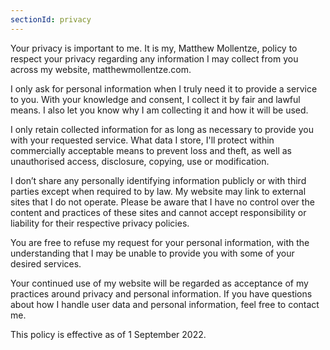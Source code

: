 ```yaml
---
sectionId: privacy
---
```


Your privacy is important to me. It is my, Matthew Mollentze, policy to respect your privacy regarding any information I may collect from you across my website, matthewmollentze.com.

I only ask for personal information when I truly need it to provide a service to you. With your knowledge and consent, I collect it by fair and lawful means. I also let you know why I am collecting it and how it will be used.

I only retain collected information for as long as necessary to provide you with your requested service. What data I store, I'll protect within commercially acceptable means to prevent loss and theft, as well as unauthorised access, disclosure, copying, use or modification.

I don’t share any personally identifying information publicly or with third parties except when required to by law.
My website may link to external sites that I do not operate. Please be aware that I have no control over the content and practices of these sites and cannot accept responsibility or liability for their respective privacy policies.

You are free to refuse my request for your personal information, with the understanding that I may be unable to provide you with some of your desired services.

Your continued use of my website will be regarded as acceptance of my practices around privacy and personal information. If you have questions about how I handle user data and personal information, feel free to contact me.

This policy is effective as of 1 September 2022.
